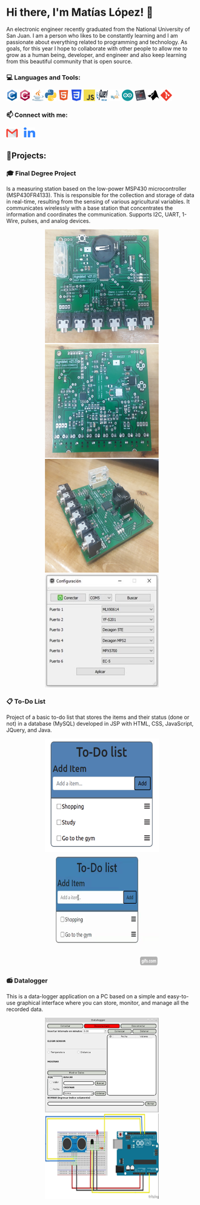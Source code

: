 # Hi there, I'm Matías López! 👋
An electronic engineer recently graduated from the National University of San Juan. I am a person who likes to be constantly learning and I am passionate about everything related to programming and technology. As goals, for this year I hope to collaborate with other people to allow me to grow as a human being, developer, and engineer and also keep learning from this beautiful community that is open source.

### 💻 Languages and Tools:
<p>
  <img width="30" height="30" src="https://raw.githubusercontent.com/jesu95/jesu95/main/img/c-original.svg">
  <img width="30" height="30" src="https://raw.githubusercontent.com/jesu95/jesu95/main/img/cplusplus-original.svg">
  <img width="30" height="30" src="https://github.com/matiflp/matiflp/blob/master/img/java-.svg">
  <img width="30" height="30" src="https://github.com/matiflp/matiflp/blob/master/img/Python-logo-notext.svg">
  <img width="30" height="30" src="https://github.com/matiflp/matiflp/blob/master/img/html.svg">
  <img width="30" height="30" src="https://github.com/matiflp/matiflp/blob/master/img/CSS3.svg">
  <img width="30" height="30" src="https://github.com/matiflp/matiflp/blob/master/img/javascript.svg">
  <img width="30" height="30" src="https://github.com/matiflp/matiflp/blob/master/img/JQuery.svg">
  <img width="30" height="30" src="https://github.com/matiflp/matiflp/blob/master/img/mysql.svg"> 
  <img width="30" height="30" src="https://raw.githubusercontent.com/jesu95/jesu95/main/img/arduino.svg">
  <img width="30" height="30" src="https://raw.githubusercontent.com/jesu95/jesu95/main/img/msp430.png">
  <img width="30" height="30" src="https://raw.githubusercontent.com/jesu95/jesu95/main/img/mathworks.svg">
  <img width="30" height="30" src="https://raw.githubusercontent.com/jesu95/jesu95/main/img/git.svg">
</p>

### 📫 Connect with me:
<p>
<a href="mailto:matilpcsd227@gmail.com"><img alt="Gmail" width="30" height="30" src="https://raw.githubusercontent.com/jesu95/jesu95/main/img/gmail.svg"></a>
&nbsp;&nbsp;&nbsp;<a href="https://www.linkedin.com/in/matias-lopez-ba3531145/"><img alt="LinkedIn" width="30" height="30" src="https://raw.githubusercontent.com/jesu95/jesu95/main/img/linkedin.svg"></a>
</p>

## 🔭Projects:

### 🎓 Final Degree Project 

Is a measuring station based on the low-power MSP430 microcontroller (MSP430FR4133). This is responsible for the collection and storage of data in real-time, resulting from the sensing of various agricultural variables. It communicates wirelessly with a base station that concentrates the information and coordinates the communication. Supports I2C, UART, 1-Wire, pulses, and analog devices.

<div align="center">
  <img width="300" height="300" src="https://github.com/matiflp/matiflp/blob/master/img/20211119_114427.jpg">
  <img width="300" height="300" src="https://github.com/matiflp/matiflp/blob/master/img/20211119_114433.jpg">
</div>
<div align="center">
  <img width="300" height="300" src="https://github.com/matiflp/matiflp/blob/master/img/20211119_114441.jpg">
  <img width="300" height="300" src="https://raw.githubusercontent.com/jesu95/jesu95/main/img/app.jpg">
</div>

### :clipboard: To-Do List

Project of a basic to-do list that stores the items and their status (done or not) in a database (MySQL) developed in JSP with HTML, CSS, JavaScript, JQuery, and Java.

<div align="center">
  <img width="300" height="300" src="https://github.com/matiflp/matiflp/blob/master/img/to-do-list-img.png">
  <img width="300" height="300" src="https://github.com/matiflp/matiflp/blob/master/img/gif.gif">
</div>

### 📻 Datalogger 

This is a data-logger application on a PC based on a simple and easy-to-use graphical interface where you can store, monitor, and manage all the recorded data.

<div align="center">
  <img width="300" height="250" src="https://raw.githubusercontent.com/jesu95/jesu95/main/img/datalogger.png">
  <img width="300" height="225" src="https://raw.githubusercontent.com/jesu95/jesu95/main/img/arduino.png">
</div>
